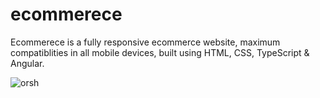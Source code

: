 # ecommerece

Ecommerece is a fully responsive ecommerce website, maximum compatiblities in all mobile devices, built using HTML, CSS, TypeScript & Angular.

![orsh](https://github.com/Dineshcoder0/ecommerce/assets/130560471/0e812e45-9ff7-4799-bbb6-26dc25516c3d)
